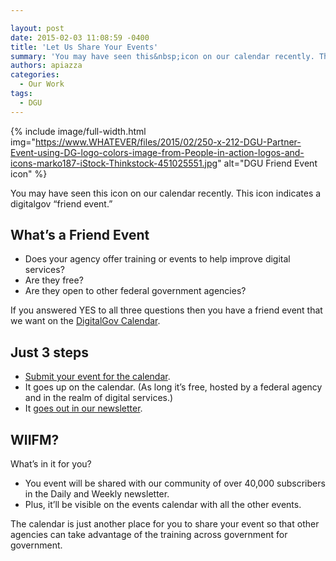 ```yaml
---

layout: post
date: 2015-02-03 11:08:59 -0400
title: 'Let Us Share Your Events'
summary: 'You may have seen this&nbsp;icon on our calendar recently. This icon indicates a digitalgov &amp;#8220;friend event.&amp;#8221; What&amp;#8217;s a Friend Event Does your agency offer training or events to help improve digital services? Are they free? Are they open to other federal government agencies? If you answered YES to all three questions then you have&nbsp;a friend'
authors: apiazza
categories:
  - Our Work
tags:
  - DGU
---
```



{% include image/full-width.html img="https://www.WHATEVER/files/2015/02/250-x-212-DGU-Partner-Event-using-DG-logo-colors-image-from-People-in-action-logos-and-icons-marko187-iStock-Thinkstock-451025551.jpg" alt="DGU Friend Event icon" %} 

You may have seen this icon on our calendar recently. This icon indicates a digitalgov &#8220;friend event.&#8221;

## What&#8217;s a Friend Event

  * Does your agency offer training or events to help improve digital services?
  * Are they free?
  * Are they open to other federal government agencies?

If you answered YES to all three questions then you have a friend event that we want on the [DigitalGov Calendar](https://www.WHATEVER/events).

## Just 3 steps

  * [Submit your event for the calendar](https://www.surveymonkey.com/s/friend-event).
  * It goes up on the calendar. (As long it&#8217;s free, hosted by a federal agency and in the realm of digital services.)
  * It [goes out in our newsletter](http://connect.WHATEVER/subscribe).

## WIIFM?

What&#8217;s in it for you?

  * You event will be shared with our community of over 40,000 subscribers in the Daily and Weekly newsletter.
  * Plus, it&#8217;ll be visible on the events calendar with all the other events.

The calendar is just another place for you to share your event so that other agencies can take advantage of the training across government for government.